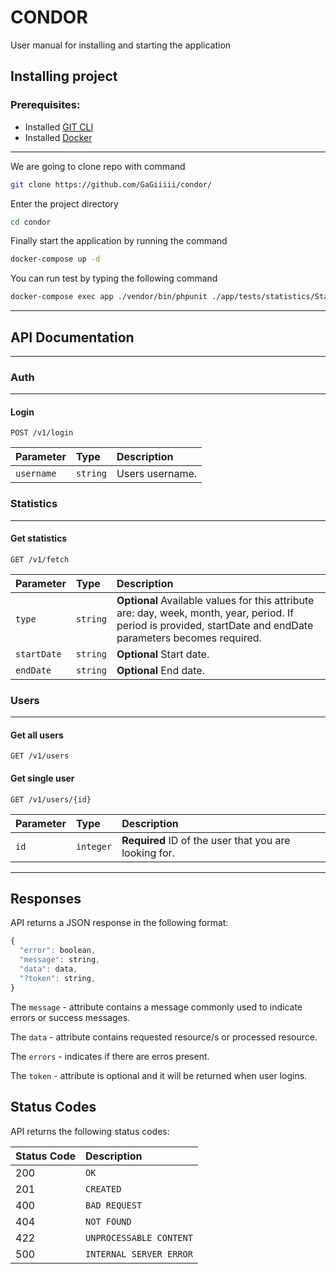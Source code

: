# CONDOR  

User manual for installing and starting the application

## Installing project

### Prerequisites:

- Installed [GIT CLI](https://git-scm.com/)
- Installed [Docker](https://docs.docker.com/get-docker/)  

---

We are going to clone repo with command

```bash
git clone https://github.com/GaGiiiii/condor/
```

Enter the project directory

```bash
cd condor
```

Finally start the application by running the command

```bash
docker-compose up -d
```

You can run test by typing the following command

```bash
docker-compose exec app ./vendor/bin/phpunit ./app/tests/statistics/StatisticsTest.php 
```

---

## API Documentation  

---

### Auth

--- 

#### Login

```http
POST /v1/login
```

| Parameter | Type     | Description                |
| :-------- | :------- | :------------------------- |
| `username` | `string` | Users username. |

### Statistics

---

#### Get statistics

```http
GET /v1/fetch
```

| Parameter | Type     | Description                       |
| :-------- | :------- | :-------------------------------- |
| `type` | `string` | **Optional** Available values for this attribute are: day, week, month, year, period. If period is provided, startDate and endDate parameters becomes required. |
| `startDate` | `string` | **Optional** Start date. |
| `endDate` | `string` | **Optional** End date. |

### Users

---

#### Get all users

```http
GET /v1/users
```

#### Get single user

```http
GET /v1/users/{id}
```

| Parameter | Type     | Description                       |
| :-------- | :------- | :-------------------------------- |
| `id` | `integer` | **Required** ID of the user that you are looking for. |

---

## Responses

API returns a JSON response in the following format:

```javascript
{
  "error": boolean,
  "message": string,
  "data": data,
  "?token": string,
}
```
The `message` - attribute contains a message commonly used to indicate errors or success messages.

The `data` - attribute contains requested resource/s or processed resource.  

The `errors` - indicates if there are erros present.

The `token` - attribute is optional and it will be returned when user logins.

## Status Codes

API returns the following status codes:

| Status Code | Description |
| :--- | :--- |
| 200 | `OK` |
| 201 | `CREATED` |
| 400 | `BAD REQUEST` |
| 404 | `NOT FOUND` |
| 422 | `UNPROCESSABLE CONTENT` |
| 500 | `INTERNAL SERVER ERROR` |





